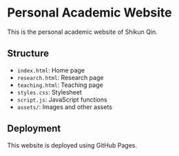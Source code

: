 # Personal Academic Website

This is the personal academic website of Shikun Qin.

## Structure
- `index.html`: Home page
- `research.html`: Research page
- `teaching.html`: Teaching page
- `styles.css`: Stylesheet
- `script.js`: JavaScript functions
- `assets/`: Images and other assets

## Deployment
This website is deployed using GitHub Pages. 